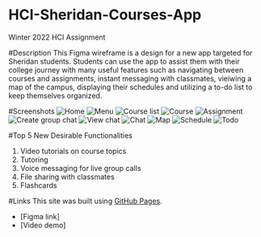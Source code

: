 # HCI-Sheridan-Courses-App
Winter 2022 HCI Assignment

#Description
This Figma wireframe is a design for a new app targeted for Sheridan students. Students can use the app to assist them with their college journey with many useful features such as navigating between courses and assignments, instant messaging with classmates, vieiwing a map of the campus, displaying their schedules and utilizing a to-do list to keep themselves organized.

#Screenshots
![Home](https://myoctocat.com/assets/images/base-octocat.svg)
![Menu](https://myoctocat.com/assets/images/base-octocat.svg)
![Course list](https://myoctocat.com/assets/images/base-octocat.svg)
![Course](https://myoctocat.com/assets/images/base-octocat.svg)
![Assignment](https://myoctocat.com/assets/images/base-octocat.svg)
![Create group chat](https://myoctocat.com/assets/images/base-octocat.svg)
![View chat](https://myoctocat.com/assets/images/base-octocat.svg)
![Chat](https://myoctocat.com/assets/images/base-octocat.svg)
![Map](https://myoctocat.com/assets/images/base-octocat.svg)
![Schedule](https://myoctocat.com/assets/images/base-octocat.svg)
![Todo](https://myoctocat.com/assets/images/base-octocat.svg)

#Top 5 New Desirable Functionalities
1.	Video tutorials on course topics
2.	Tutoring
3.	Voice messaging for live group calls
4.	File sharing with classmates
5.	Flashcards

#Links
This site was built using [GitHub Pages](https://pages.github.com/).
- [Figma link] 
- [Video demo]
